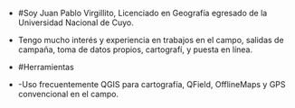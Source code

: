 - #Soy Juan Pablo Virgillito, Licenciado en Geografía egresado de la Universidad Nacional de Cuyo.
- Tengo mucho interés y experiencia en trabajos en el campo, salidas de campaña, toma de datos propios, cartografí, y puesta en línea.

- #Herramientas
- -Uso frecuentemente QGIS para cartografía, QField, OfflineMaps y GPS convencional en el campo.

<!---
jpvirgillito/jpvirgillito is a ✨ special ✨ repository because its `README.md` (this file) appears on your GitHub profile.
You can click the Preview link to take a look at your changes.
--->
